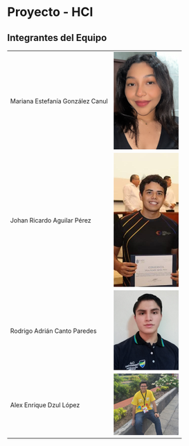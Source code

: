 # Proyecto - HCI

## Integrantes del Equipo
<table>
  <tr>
    <td>Mariana Estefanía González Canul</td>
    <td><img src="/Assets/Mar.jpg" width="150"/></td>
  </tr>
  <tr>
    <td>Johan Ricardo Aguilar Pérez</td>
    <td><img src="/Assets/Johan.jpg" width="150"/></td>
  </tr>
  <tr>
    <td>Rodrigo Adrián Canto Paredes</td>
    <td><img src="/Assets/Rodrigo.jpg" width="150"/></td>
  </tr>
  <tr>
    <td>Alex Enrique Dzul López</td>
    <td><img src="/Assets/Alex.jpg" width="150"/></td>
  </tr>
</table>



